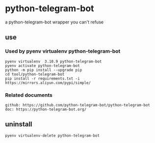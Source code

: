 # python-telegram-bot

a python-telegram-bot wrapper you can't refuse

## use

### Used by pyenv virtualenv python-telegram-bot

    pyenv virtualenv  3.10.9 python-telegram-bot
    pyenv activate python-telegram-bot
    python -m pip install --upgrade pip
    cd tool/python-telegram-bot
    pip install -r requirements.txt -i https://mirrors.aliyun.com/pypi/simple/

### Related documents

    github: https://github.com/python-telegram-bot/python-telegram-bot
    doc: https://python-telegram-bot.org/

## uninstall

    pyenv virtualenv-delete python-telegram-bot
